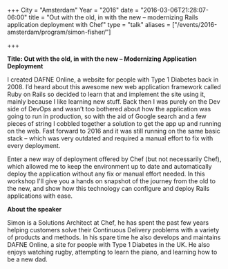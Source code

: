 +++
City = "Amsterdam"
Year = "2016"
date = "2016-03-06T21:28:07-06:00"
title = "Out with the old, in with the new – modernizing Rails application deployment with Chef"
type = "talk"
aliases = ["/events/2016-amsterdam/program/simon-fisher/"]

+++

<div class="span-15  ">
  <div class="span-15  last ">
  <p><strong>Title: Out with the old, in with the new – Modernizing Application Deployment</strong>

</p>

<p>
I created DAFNE Online, a website for people with Type 1 Diabetes back in 2008. I’d heard about this awesome new web application framework called Ruby on Rails so decided to learn that and implement the site using it, mainly because I like learning new stuff. Back then I was purely on the Dev side of DevOps and wasn’t too bothered about how the application was going to run in production, so with the aid of Google search and a few pieces of string I cobbled together a solution to get the app up and running on the web. Fast forward to 2016 and it was still running on the same basic stack – which was very outdated and required a manual effort to fix with every deployment.</p>

<p>Enter a new way of deployment offered by Chef (but not necessarily Chef), which allowed me to keep the environment up to date and automatically deploy the application without any fix or manual effort needed. In this workshop I'll give you a hands on snapshot of the journey from the old to the new, and show how this technology can configure and deploy Rails applications with ease.</p>


</p>

<p><strong>About the speaker</strong>
<p>Simon is a Solutions Architect at Chef, he has spent the past few years helping customers solve their Continuous Delivery problems with a variety of products and methods. In his spare time he also develops and maintains DAFNE Online, a site for people with Type 1 Diabetes in the UK. He also enjoys watching rugby, attempting to learn the piano, and learning how to be a new dad.</p>


</p>

  </div>
</div>
